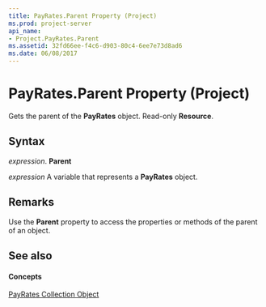 ```yaml
---
title: PayRates.Parent Property (Project)
ms.prod: project-server
api_name:
- Project.PayRates.Parent
ms.assetid: 32fd66ee-f4c6-d903-80c4-6ee7e73d8ad6
ms.date: 06/08/2017
---
```



# PayRates.Parent Property (Project)

Gets the parent of the  **PayRates** object. Read-only **Resource**.


## Syntax

 _expression_. **Parent**

 _expression_ A variable that represents a **PayRates** object.


## Remarks

Use the  **Parent** property to access the properties or methods of the parent of an object.


## See also


#### Concepts


[PayRates Collection Object](Project.payrates.md)
